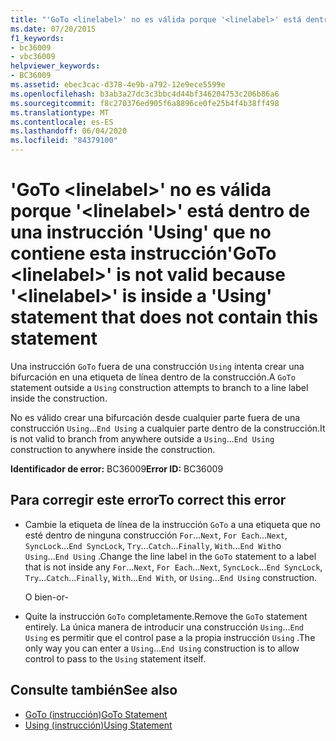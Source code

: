 ```yaml
---
title: "'GoTo <linelabel>' no es válida porque '<linelabel>' está dentro de una instrucción 'Using' que no contiene esta instrucción"
ms.date: 07/20/2015
f1_keywords:
- bc36009
- vbc36009
helpviewer_keywords:
- BC36009
ms.assetid: ebec3cac-d378-4e9b-a792-12e9ece5599e
ms.openlocfilehash: b3ab3a27dc3c3bbc4d44bf346204753c206b86a6
ms.sourcegitcommit: f8c270376ed905f6a8896ce0fe25b4f4b38ff498
ms.translationtype: MT
ms.contentlocale: es-ES
ms.lasthandoff: 06/04/2020
ms.locfileid: "84379100"
---
```

# <a name="goto-linelabel-is-not-valid-because-linelabel-is-inside-a-using-statement-that-does-not-contain-this-statement"></a><span data-ttu-id="b4360-102">'GoTo \<linelabel>' no es válida porque '\<linelabel>' está dentro de una instrucción 'Using' que no contiene esta instrucción</span><span class="sxs-lookup"><span data-stu-id="b4360-102">'GoTo \<linelabel>' is not valid because '\<linelabel>' is inside a 'Using' statement that does not contain this statement</span></span>
<span data-ttu-id="b4360-103">Una instrucción `GoTo` fuera de una construcción `Using` intenta crear una bifurcación en una etiqueta de línea dentro de la construcción.</span><span class="sxs-lookup"><span data-stu-id="b4360-103">A `GoTo` statement outside a `Using` construction attempts to branch to a line label inside the construction.</span></span>  
  
 <span data-ttu-id="b4360-104">No es válido crear una bifurcación desde cualquier parte fuera de una construcción `Using`...`End Using` a cualquier parte dentro de la construcción.</span><span class="sxs-lookup"><span data-stu-id="b4360-104">It is not valid to branch from anywhere outside a `Using`...`End Using` construction to anywhere inside the construction.</span></span>  
  
 <span data-ttu-id="b4360-105">**Identificador de error:** BC36009</span><span class="sxs-lookup"><span data-stu-id="b4360-105">**Error ID:** BC36009</span></span>  
  
## <a name="to-correct-this-error"></a><span data-ttu-id="b4360-106">Para corregir este error</span><span class="sxs-lookup"><span data-stu-id="b4360-106">To correct this error</span></span>  
  
- <span data-ttu-id="b4360-107">Cambie la etiqueta de línea de la instrucción `GoTo` a una etiqueta que no esté dentro de ninguna construcción `For`...`Next`, `For Each`...`Next`, `SyncLock`...`End SyncLock`, `Try`...`Catch`...`Finally`, `With`...`End With`o `Using`...`End Using` .</span><span class="sxs-lookup"><span data-stu-id="b4360-107">Change the line label in the `GoTo` statement to a label that is not inside any `For`...`Next`, `For Each`...`Next`, `SyncLock`...`End SyncLock`, `Try`...`Catch`...`Finally`, `With`...`End With`, or `Using`...`End Using` construction.</span></span>  
  
     <span data-ttu-id="b4360-108">O bien</span><span class="sxs-lookup"><span data-stu-id="b4360-108">-or-</span></span>  
  
- <span data-ttu-id="b4360-109">Quite la instrucción `GoTo` completamente.</span><span class="sxs-lookup"><span data-stu-id="b4360-109">Remove the `GoTo` statement entirely.</span></span> <span data-ttu-id="b4360-110">La única manera de introducir una construcción `Using`...`End Using` es permitir que el control pase a la propia instrucción `Using` .</span><span class="sxs-lookup"><span data-stu-id="b4360-110">The only way you can enter a `Using`...`End Using` construction is to allow control to pass to the `Using` statement itself.</span></span>  
  
## <a name="see-also"></a><span data-ttu-id="b4360-111">Consulte también</span><span class="sxs-lookup"><span data-stu-id="b4360-111">See also</span></span>

- [<span data-ttu-id="b4360-112">GoTo (instrucción)</span><span class="sxs-lookup"><span data-stu-id="b4360-112">GoTo Statement</span></span>](../language-reference/statements/goto-statement.md)
- [<span data-ttu-id="b4360-113">Using (instrucción)</span><span class="sxs-lookup"><span data-stu-id="b4360-113">Using Statement</span></span>](../language-reference/statements/using-statement.md)
